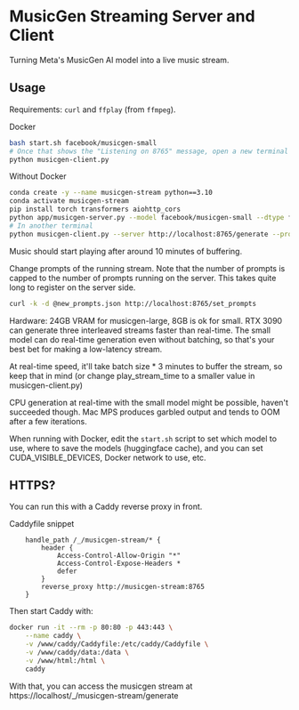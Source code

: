 # MusicGen Streaming Server and Client

Turning Meta's MusicGen AI model into a live music stream.

## Usage

Requirements: `curl` and  `ffplay` (from `ffmpeg`).

Docker

```bash
bash start.sh facebook/musicgen-small
# Once that shows the "Listening on 8765" message, open a new terminal and run the client.
python musicgen-client.py
```

Without Docker

```bash
conda create -y --name musicgen-stream python==3.10
conda activate musicgen-stream
pip install torch transformers aiohttp_cors
python app/musicgen-server.py --model facebook/musicgen-small --dtype float16
# In another terminal
python musicgen-client.py --server http://localhost:8765/generate --prompts prompts.json
```

Music should start playing after around 10 minutes of buffering.

Change prompts of the running stream. Note that the number of prompts is capped to the number of prompts running on the server. This takes quite long to register on the server side.

```bash
curl -k -d @new_prompts.json http://localhost:8765/set_prompts
```

Hardware: 24GB VRAM for musicgen-large, 8GB is ok for small. RTX 3090 can generate three interleaved streams faster than real-time. The small model can do real-time generation even without batching, so that's your best bet for making a low-latency stream.

At real-time speed, it'll take batch size * 3 minutes to buffer the stream, so keep that in mind (or change play_stream_time to a smaller value in musicgen-client.py)

CPU generation at real-time with the small model might be possible, haven't succeeded though. Mac MPS produces garbled output and tends to OOM after a few iterations.

When running with Docker, edit the `start.sh` script to set which model to use, where to save the models (huggingface cache), and you can set CUDA_VISIBLE_DEVICES, Docker network to use, etc. 

## HTTPS?

You can run this with a Caddy reverse proxy in front.

Caddyfile snippet

```
    handle_path /_/musicgen-stream/* {
        header {
            Access-Control-Allow-Origin "*"
            Access-Control-Expose-Headers *
            defer
        }
        reverse_proxy http://musicgen-stream:8765
    }
```

Then start Caddy with:

```bash
docker run -it --rm -p 80:80 -p 443:443 \
    --name caddy \
    -v /www/caddy/Caddyfile:/etc/caddy/Caddyfile \
    -v /www/caddy/data:/data \
    -v /www/html:/html \
    caddy
```

With that, you can access the musicgen stream at https://localhost/_/musicgen-stream/generate
